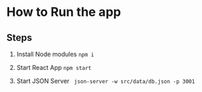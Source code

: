 # How to Run the app


## Steps

1. Install Node modules
      `npm i`

2. Start React App
       `npm start`

3. Start JSON Server
       ` json-server -w src/data/db.json -p 3001`